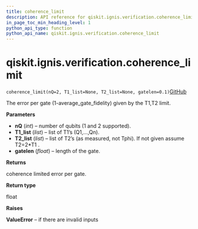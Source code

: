 ```yaml
---
title: coherence_limit
description: API reference for qiskit.ignis.verification.coherence_limit
in_page_toc_min_heading_level: 1
python_api_type: function
python_api_name: qiskit.ignis.verification.coherence_limit
---
```


# qiskit.ignis.verification.coherence\_limit

<span id="qiskit.ignis.verification.coherence_limit" />

`coherence_limit(nQ=2, T1_list=None, T2_list=None, gatelen=0.1)`[GitHub](https://github.com/qiskit-community/qiskit-ignis/tree/stable/0.6/qiskit/ignis/verification/randomized_benchmarking/rb_utils.py "view source code")

The error per gate (1-average\_gate\_fidelity) given by the T1,T2 limit.

**Parameters**

*   **nQ** (*int*) – number of qubits (1 and 2 supported).
*   **T1\_list** (*list*) – list of T1’s (Q1,…,Qn).
*   **T2\_list** (*list*) – list of T2’s (as measured, not Tphi). If not given assume T2=2\*T1 .
*   **gatelen** (*float*) – length of the gate.

**Returns**

coherence limited error per gate.

**Return type**

float

**Raises**

**ValueError** – if there are invalid inputs


